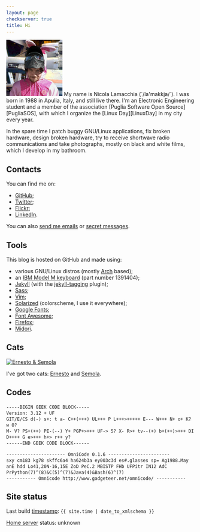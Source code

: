 ```yaml
---
layout: page
checkserver: true
title: Hi
---
```


<img class="img-right no-small" title="I, galactic paintballer bunny" src="assets/img/myself.png">
My name is Nicola Lamacchia (`/la'makkja/`). I was born in 1988 in Apulia,
Italy, and still live there. I'm an Electronic Engineering student and a member
of the association [Puglia Software Open Source][PugliaSOS], with which I
organize the [Linux Day][LinuxDay] in my city every year.

In the spare time I patch buggy GNU/Linux applications, fix broken hardware,
design broken hardware, try to receive shortwave radio communications and take
photographs, mostly on black and white films, which I develop in my bathroom.

Contacts
--------

You can find me on:

 - [GitHub][github];
 - [Twitter][twitter];
 - [Flickr][flickr];
 - [LinkedIn][linkedin].

You can also
<a class=sndml href="&#109;&#097;&#105;&#108;&#116;&#111;&#058;&#110;&#105;&#099;&#111;&#108;&#097;&#046;377867bca0ab759b28b215d31e10ad8b&#108;&#097;&#109;&#097;&#099;&#099;&#104;&#105;&#097;&#064;&#103;&#109;&#097;&#105;&#108;&#046;&#099;&#111;&#109;">send me emails</a>
or [secret messages][secrets].

Tools
-----

This blog is hosted on GitHub and made using:

 - various GNU/Linux distros (mostly [Arch][arch] based);
 - an [IBM Model M keyboard][modelm] (part number 1391404);
 - [Jekyll][jekyll] (with the [jekyll-tagging][tagging] plugin);
 - [Sass][sass];
 - [Vim][vim];
 - [Solarized][solarized] (colorscheme, I use it everywhere);
 - [Google Fonts][fonts];
 - [Font Awesome][FontAwesome];
 - [Firefox][firefox];
 - [Midori][midori].

Cats
----

<a href="http://www.flickr.com/photos/nicolalamacchia/9089067790/" title="Ernesto &amp; Semola"><img src="http://farm6.staticflickr.com/5538/9089067790_89a90655fb_n.jpg" width="320" height="190" alt="Ernesto &amp; Semola"></a>

I've got two cats: [Ernesto][ernesto] and [Semola][semola].

Codes
-----

```
-----BEGIN GEEK CODE BLOCK-----
Version: 3.12 + UF
GIT/E/CS d(-) s+: t a- C++(+++) UL+++ P L+++>+++++ E--- W+++ N+ o+ K? w O?
M- V? PS+(++) PE-(--) Y+ PGP+>+++ UF-> 5? X- R>+ tv--(+) b+(++)>+++ DI
D++++ G e>+++ h+> r++ y?
------END GEEK CODE BLOCK------
```

```
---------------------- OmniCode 0.1.6 -----------------------
sxy cm183 kg78 skffc6a4 ha624b3a ey003c3d es#.glasses sp= Ag1988.May
anE hdd Lo41,20N-16,15E ZoD PeC.2 MBISTP FHb UFPitr IN12 AdC
PrPython(7)^(8)&C(5)^(7)&Java(4)&Bash(6)^(7)
----------- Omnicode http://www.gadgeteer.net/omnicode/ -----------
```

Site status
-----------

Last build [timestamp][iso8601]: `{{ site.time | date_to_xmlschema }}`

[Home server][pi] status: <span id=pi-status>unknown</span>

[PugliaSOS]: http://pugliasos.it/index.php/component/contact/contact/15-jp-genius/10-nicola-lamacchia
[LinuxDay]: http://www.linuxday.it
[github]: https://github.com/nicolalamacchia
[twitter]: http://twitter.com/nicolalamacchia
[flickr]: http://flickr.com/photos/nicolalamacchia/
[linkedin]: http://linkedin.com/in/nlamacchia
[secrets]: crypto.html
[arch]: http://archlinux.org
[modelm]: https://en.wikipedia.org/wiki/Model_M_keyboard
[jekyll]: http://jekyllrb.com
[tagging]: https://github.com/pattex/jekyll-tagging
[sass]: http://sass-lang.com/
[vim]: http://www.vim.org
[solarized]: http://ethanschoonover.com/solarized
[fonts]: https://www.google.com/fonts/
[FontAwesome]: http://fortawesome.github.io/Font-Awesome/
[firefox]: http://www.mozilla.org/firefox/
[midori]: http://midori-browser.org
[ernesto]: http://www.flickr.com/photos/nicolalamacchia/tags/ernesto/
[semola]: http://www.flickr.com/photos/nicolalamacchia/tags/semola/
[iso8601]: http://en.wikipedia.org/wiki/ISO_8601
[pi]: http://pi.nicolalamacchia.com
